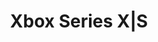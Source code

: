 ---
title: 'Xbox Series X|S'
company: microsoft
logo: '<path d="M19.9142092,25.9715243 L19.9374737,25.9768751 L19.9374737,25.9768751 L19.9770233,26.0029313 L19.9770233,26.0029313 L20.394495,26.3258107 L20.394495,26.3258107 L20.8241314,26.6687703 L20.8241314,26.6687703 L21.2646531,27.0307383 L21.2646531,27.0307383 L21.7147806,27.4106429 L21.7147806,27.4106429 L22.1732346,27.8074121 L22.1732346,27.8074121 L22.6387355,28.2199741 L22.6387355,28.2199741 L23.3474012,28.8660839 L23.3474012,28.8660839 L23.824922,29.3134384 L23.824922,29.3134384 L24.3050118,29.7728342 L24.3050118,29.7728342 L24.786391,30.2431994 L24.786391,30.2431994 L25.508079,30.96697 L25.508079,30.96697 L25.9870845,31.4600692 L25.9870845,31.4600692 L26.6992145,32.2129164 L26.6992145,32.2129164 L27.1678498,32.7220504 L27.1678498,32.7220504 L27.6300979,33.2357226 L27.6300979,33.2357226 L28.0846795,33.752861 L28.0846795,33.752861 L28.5303152,34.2723939 C28.6037712,34.3591227 28.6768012,34.4459066 28.7493784,34.5327233 L29.1791962,35.0538381 L29.1791962,35.0538381 L29.5968693,35.5746676 L29.5968693,35.5746676 L30.0011185,36.0941399 L30.0011185,36.0941399 L30.3906642,36.6111833 L30.3906642,36.6111833 L30.764227,37.1247259 L30.764227,37.1247259 L31.1205275,37.6336957 L31.1205275,37.6336957 L31.4582863,38.1370209 L31.4582863,38.1370209 L31.7762239,38.6336296 L31.7762239,38.6336296 L32.0730608,39.12245 C33.5023617,41.5452947 34.0924102,43.6358817 33.1235237,44.7912844 L33.0235057,44.9036851 L33.0193181,44.9036851 C29.3947068,48.085139 24.7349172,49.8366543 19.9121154,49.8304353 C15.2394964,49.8360222 10.7199013,48.1925262 7.14572863,45.1977141 L6.80281893,44.9036851 C5.69565475,43.774885 6.27763886,41.6260562 7.75488396,39.12245 L8.0517683,38.6336296 L8.0517683,38.6336296 L8.36973174,38.1370209 L8.36973174,38.1370209 L8.70749515,37.6336957 L8.70749515,37.6336957 L9.06377941,37.1247259 L9.06377941,37.1247259 L9.43730537,36.6111833 L9.43730537,36.6111833 L9.82679392,36.0941399 L9.82679392,36.0941399 L10.2309659,35.5746676 L10.2309659,35.5746676 L10.6485422,35.0538381 L10.6485422,35.0538381 L11.0782437,34.5327233 L11.0782437,34.5327233 L11.5187913,34.0123952 L11.5187913,34.0123952 L11.9689058,33.4939255 L11.9689058,33.4939255 L12.4273081,32.9783862 L12.4273081,32.9783862 L12.892719,32.4668492 L12.892719,32.4668492 L13.3638595,31.9603862 L13.3638595,31.9603862 L14.078515,31.2125504 L14.078515,31.2125504 L14.5583831,30.7234621 L14.5583831,30.7234621 L15.0395037,30.2431994 L15.0395037,30.2431994 L15.5205979,29.7728342 L15.5205979,29.7728342 L16.0003863,29.3134384 L16.0003863,29.3134384 L16.4775899,28.8660839 L16.4775899,28.8660839 L16.9509296,28.4318425 L16.9509296,28.4318425 L17.4191262,28.011786 L17.4191262,28.011786 L17.8809006,27.6069864 L17.8809006,27.6069864 L18.3349736,27.2185156 L18.3349736,27.2185156 L18.998845,26.6687703 L18.998845,26.6687703 L19.4280685,26.3258107 L19.4280685,26.3258107 L19.8451137,26.0029313 C19.8618641,25.9903685 19.8890836,25.9715243 19.9142092,25.9715243 Z M192.576942,28.5311321 C194.87647,29.1207547 196.527414,29.8283019 197.647697,30.8306604 C198.944866,32.0099057 199.652414,33.7198113 199.416565,35.429717 C199.534489,37.5523585 198.591093,39.5570755 196.881187,40.8542453 C195.171282,42.1514151 192.812791,42.8 189.746753,42.8 C186.503829,42.8 183.968451,42.0924528 182.199583,40.6183962 C181.518242,40.0418763 180.930075,39.3721815 180.476494,38.5679006 L180.312791,38.2599057 L182.848168,34.8400943 L182.994777,35.1081151 C184.608471,38.0027628 186.271587,39.1362245 189.615017,39.2003947 L189.92364,39.2033019 L190.189765,39.221416 C191.345954,39.2691832 192.534826,38.9211253 193.520338,38.3188679 C194.34581,37.7292453 194.817508,36.7268868 194.758546,35.7245283 C194.817508,34.8400943 194.404772,34.0146226 193.697225,33.5429245 C192.678786,32.8460978 191.562888,32.3441876 190.393832,32.0814932 L190.041565,32.0099057 L192.576942,28.5311321 Z M100.58632,17.7324121 C107.290675,17.7324121 111.968229,22.8643216 111.968229,30.2135678 C111.968229,37.5732831 107.290675,42.701005 100.58632,42.701005 C93.8756832,42.701005 89.185566,37.5732831 89.185566,30.2135678 C89.185566,22.8643216 93.8756832,17.7324121 100.58632,17.7324121 Z M176.067508,18.3306604 L176.067508,42.2693396 L175.006187,42.2693396 L175.006187,18.3306604 L176.067508,18.3306604 Z M154.605244,33.3660377 L157.199583,36.9037736 L153.308074,42.2693396 L148.119395,42.2693396 L154.605244,33.3660377 Z M154.015621,18.3306604 L171.527414,42.2693396 L166.338734,42.2693396 L148.826942,18.3306604 L154.015621,18.3306604 Z M145.289206,39.0264151 C145.64298,39.0264151 145.937791,39.1443396 146.17364,39.4391509 C146.586376,40.1466981 146.586376,41.0900943 146.114678,41.7976415 C145.90831,42.0556014 145.611656,42.1781324 145.264216,42.2047345 L145.112319,42.2103774 L145.112319,41.5028302 L145.213054,41.4990484 C145.413147,41.4835772 145.600864,41.4185984 145.701942,41.2669811 C145.819866,41.0311321 145.878829,40.795283 145.878829,40.559434 C145.937791,40.3235849 145.878829,40.1466981 145.760904,39.9698113 C145.64298,39.8518868 145.525055,39.7929245 145.348168,39.7929245 C145.230244,39.7929245 145.053357,39.8518868 144.994395,39.9698113 C144.905951,40.1466981 144.850674,40.2904186 144.803689,40.4507223 L144.758546,40.6183962 L144.699583,40.9721698 C144.640621,41.3259434 144.522697,41.6207547 144.286848,41.915566 C144.109961,42.0924528 143.815149,42.2103774 143.520338,42.2103774 C143.166565,42.2693396 142.871753,42.0924528 142.694866,41.8566038 C142.459017,41.5617925 142.400055,41.1490566 142.400055,40.795283 C142.400055,40.3825472 142.51798,39.9698113 142.753829,39.6160377 C142.960197,39.4096698 143.256851,39.2484449 143.56479,39.2113631 L143.697225,39.2033019 L143.697225,39.9108491 L143.591565,39.9240566 C143.451942,39.9580189 143.319866,40.0523585 143.225527,40.1466981 C143.107602,40.3235849 143.04864,40.559434 143.04864,40.795283 C143.04864,40.9721698 143.04864,41.1490566 143.166565,41.3259434 C143.225527,41.4438679 143.402414,41.5028302 143.520338,41.5028302 C143.638263,41.5028302 143.815149,41.4438679 143.874112,41.3259434 C143.968451,41.184434 144.025055,41.0429245 144.074112,40.8712264 L144.109961,40.7363208 L144.168923,40.3825472 C144.227885,40.0287736 144.34581,39.675 144.581659,39.3801887 C144.758546,39.1443396 145.053357,39.0264151 145.289206,39.0264151 Z M113.452735,18.2830821 L120.280625,27.5607203 L127.108514,18.2830821 L130.247124,18.2830821 L121.874008,29.6566164 L131.051144,42.1733668 L127.912534,42.1733668 L120.280625,31.8153266 L112.65709,42.1733668 L109.516387,42.1733668 L118.691429,29.6587102 L110.312032,18.2830821 L113.452735,18.2830821 Z M79.4451975,18.2809883 C83.9759156,18.2809883 85.8795267,20.2477975 86.6683792,22.0874752 L86.7811502,22.3692172 C86.8159448,22.4626086 86.8480118,22.5553832 86.877555,22.6472587 L86.9588175,22.9199055 C86.9835173,23.0097003 87.0058972,23.0983137 87.0261614,23.1854631 L87.0808105,23.4422371 L87.0808105,23.4422371 L87.1239886,23.6885332 L87.1239886,23.6885332 L87.1569194,23.922657 L87.1569194,23.922657 L87.1808267,24.142914 L87.1808267,24.142914 L87.2024456,24.4435931 L87.2024456,24.4435931 L87.2091482,24.6217705 L87.2091482,24.6217705 L87.2111104,24.7801508 L87.2111104,24.7801508 C87.2128695,26.783705 86.1076886,28.6243305 84.3384136,29.5644891 C84.9042243,29.8223522 85.4313466,30.1577938 85.9045777,30.561139 C87.257174,31.7190117 87.966973,33.3165829 87.966973,35.1968174 C87.966973,39.5037688 84.7027352,42.171273 79.4472913,42.171273 L69.7446112,42.1691792 L69.7446112,30.9778057 L64.7802059,30.9778057 L65.1450182,30.4530465 L65.1450182,30.4530465 L65.6258403,29.7822446 L65.6258403,29.7822446 L66.1172622,29.1098723 L66.1172622,29.1098723 L66.5138742,28.580402 L66.5138742,28.580402 L69.7446112,28.580402 L69.7446112,18.2809883 L79.4451975,18.2809883 Z M50.8417636,18.2830821 L57.6654655,27.5628141 L64.4954487,18.2830821 L67.6361523,18.2830821 L59.2567553,29.6566164 L68.4422662,42.1691792 L65.2994688,42.1691792 L57.6696531,31.8153266 L50.0461188,42.1691792 L46.9012276,42.1691792 L56.0846447,29.6566164 L47.7094353,18.2830821 L50.8417636,18.2830821 Z M14.1610734,20.6634555 L14.4431037,20.9422111 C14.4619479,20.9589615 14.4807921,20.9798995 14.4807921,21.0071189 C14.4807921,21.0301508 14.4640417,21.048995 14.4514789,21.0657454 L14.0710877,21.5244049 L14.0710877,21.5244049 L13.6716717,22.0182781 L13.6716717,22.0182781 L13.255508,22.5450418 L13.255508,22.5450418 L12.8248736,23.102373 L12.8248736,23.102373 L12.3820455,23.6879483 L12.3820455,23.6879483 L11.6999211,24.6141876 L11.6999211,24.6141876 L11.2365707,25.26021 L11.2365707,25.26021 L10.7689962,25.9263457 L10.7689962,25.9263457 L10.2994746,26.6102715 L10.2994746,26.6102715 L9.83028289,27.3096644 L9.83028289,27.3096644 L9.36369812,28.0222013 L9.36369812,28.0222013 L8.90199731,28.7455589 L8.90199731,28.7455589 L8.44745747,29.4774142 C8.29739069,29.7225241 8.14889691,29.9686631 8.00235563,30.2154439 L7.5689688,30.9573251 C5.15060371,35.1678427 3.40618833,39.4519714 4.20022261,41.9074539 C4.21487923,41.9451424 4.21278543,41.9891122 4.17719079,42.0100503 C4.13950235,42.0288945 4.0976263,42.0100503 4.07040687,41.9765494 C1.42465369,38.5124474 -0.00589445616,34.2730504 1.82552055e-05,29.9141541 C-0.00631157385,24.7357438 2.01098308,19.7660857 5.61098464,16.059944 L5.93711792,15.7355379 L5.93711792,15.7355379 L5.98892899,15.7066111 L5.98892899,15.7066111 L6.0548125,15.6787264 L6.0548125,15.6787264 L6.14542842,15.6504655 L6.14542842,15.6504655 L6.2202761,15.6336066 L6.2202761,15.6336066 L6.30716126,15.6198665 L6.30716126,15.6198665 L6.46097387,15.6077876 L6.46097387,15.6077876 L6.57978195,15.6077876 L6.57978195,15.6077876 L6.71209089,15.6153148 L6.71209089,15.6153148 L6.85831883,15.6318759 L6.85831883,15.6318759 L7.01888387,15.6587853 L7.01888387,15.6587853 L7.19420413,15.6973575 L7.19420413,15.6973575 L7.38469773,15.7489068 L7.38469773,15.7489068 L7.59078277,15.8147477 L7.59078277,15.8147477 L7.81287739,15.8961947 L7.81287739,15.8961947 L8.05139968,15.9945622 L8.05139968,15.9945622 L8.30676777,16.1111646 C8.35075617,16.1321909 8.39546389,16.1540318 8.44089966,16.1767147 L8.72232041,16.323134 L8.72232041,16.323134 L9.02163226,16.4910744 C9.12443118,16.5507875 9.23028163,16.6143064 9.33925331,16.6818503 L9.67560168,16.8967761 L9.67560168,16.8967761 L10.0310955,17.1371662 L10.0310955,17.1371662 L10.4061528,17.4043351 L10.4061528,17.4043351 L10.8011919,17.6995973 L10.8011919,17.6995973 L11.2166307,18.0242671 C11.3585567,18.1375377 11.5039524,18.2559286 11.6528874,18.379659 L12.1103801,18.7670874 L12.1103801,18.7670874 L12.5895269,19.1878669 L12.5895269,19.1878669 L13.090746,19.6433117 L13.090746,19.6433117 L13.6144555,20.1347364 L13.6144555,20.1347364 L14.1610734,20.6634555 L14.1610734,20.6634555 Z M33.7140807,15.657588 L33.7714854,15.6767868 C33.8175852,15.6939543 33.8507143,15.7108728 33.8722066,15.7233784 L33.9000183,15.741 L33.8930183,15.733 L33.9049965,15.7432998 C37.7001389,19.4823543 39.8338414,24.5879994 39.8263096,29.9141541 C39.8322189,34.2730504 38.4016708,38.5124474 35.7559177,41.9765494 C35.7307921,42.0100503 35.6868223,42.0288945 35.6491338,42.0100503 C35.615633,41.9891122 35.6135392,41.9451424 35.626102,41.9074539 C36.3967823,39.5241915 34.7777567,35.4161096 32.4724317,31.3244258 L32.0460984,30.5810516 L32.0460984,30.5810516 L31.6069151,29.8403645 C31.4586319,29.594175 31.3085862,29.348821 31.1571573,29.1046901 L30.6990999,28.3763542 L30.6990999,28.3763542 L30.2350182,27.6576825 C30.1572957,27.5388384 30.0794169,27.4204939 30.0014293,27.3026975 L29.5325772,26.6028827 L29.5325772,26.6028827 L29.0633887,25.9185463 L29.0633887,25.9185463 L28.5961392,25.2520139 L28.5961392,25.2520139 L28.1331037,24.6056114 L28.1331037,24.6056114 L27.6765574,23.9816643 L27.6765574,23.9816643 L27.2287756,23.3824984 L27.2287756,23.3824984 L26.7920334,22.8104394 L26.7920334,22.8104394 L26.368606,22.2678129 L26.368606,22.2678129 L25.9607687,21.7569446 L25.9607687,21.7569446 L25.3832209,21.0552764 L25.3832209,21.0552764 C25.3685643,21.038526 25.3539077,21.0196817 25.3539077,20.9987437 C25.3539077,20.9792016 25.3613523,20.9633817 25.3725193,20.9500434 L25.3915961,20.931742 C25.5784099,20.7458559 25.7614216,20.5663023 25.9406982,20.3928724 L26.4673892,19.8907455 L26.4673892,19.8907455 L26.97207,19.4241096 C27.0543716,19.349225 27.1357728,19.275767 27.216282,19.2037096 L27.6886994,18.7879634 L27.6886994,18.7879634 L28.1401091,18.404579 L28.1401091,18.404579 L28.570912,18.0523049 L28.570912,18.0523049 L28.981509,17.7298893 L28.981509,17.7298893 L29.3723011,17.4360805 L29.3723011,17.4360805 L29.7436893,17.169627 L29.7436893,17.169627 L30.0960744,16.929277 L30.0960744,16.929277 L30.4298575,16.7137789 C30.4839601,16.679864 30.5373043,16.6469325 30.5898985,16.6149582 L30.8965302,16.434391 L30.8965302,16.434391 L31.1855623,16.2755466 C31.2322899,16.2508132 31.278301,16.2269328 31.3236037,16.2038793 L31.586988,16.0752721 L31.586988,16.0752721 L31.833775,15.9652584 L31.833775,15.9652584 L32.0643656,15.8725867 L32.0643656,15.8725867 L32.2791607,15.7960052 C32.3136659,15.7845129 32.3475296,15.7736389 32.3807603,15.7633571 L32.5726141,15.7085641 L32.5726141,15.7085641 L32.7496749,15.6667321 L32.7496749,15.6667321 L32.9123435,15.6366095 L32.9123435,15.6366095 L33.061021,15.6169447 L33.061021,15.6169447 L33.1961083,15.606486 L33.1961083,15.606486 L33.3180063,15.6039817 L33.3180063,15.6039817 L33.4770005,15.6124017 L33.4770005,15.6124017 L33.6085743,15.6316786 L33.6085743,15.6316786 L33.7140807,15.657588 L33.7140807,15.657588 Z M100.58632,20.2554439 C95.4732544,20.2554439 91.8907586,24.3509213 91.8907586,30.2135678 C91.8907586,36.0762144 95.4732544,40.1737856 100.58632,40.1737856 C105.69101,40.1737856 109.252568,36.0762144 109.252568,30.2135678 C109.252568,24.3509213 105.69101,20.2554439 100.58632,20.2554439 Z M79.4451975,30.9840871 L72.4246782,30.9840871 L72.4246782,39.6796482 L79.4451975,39.6796482 C79.5381267,39.6796482 79.6337326,39.678579 79.7316192,39.6762277 L80.0317247,39.6651144 L80.0317247,39.6651144 L80.3431377,39.6450304 L80.3431377,39.6450304 L80.6634816,39.6146981 C80.7174845,39.6087177 80.7717605,39.602257 80.82626,39.5952894 L81.1555444,39.5471886 C81.2107403,39.5380871 81.2660608,39.5284254 81.3214563,39.518177 L81.6543341,39.4494328 C83.4857592,39.0302719 85.2910936,37.9141719 85.2910936,35.1444724 C85.2910936,32.4975255 83.3895015,31.4571177 81.29725,31.1209275 L80.9263983,31.0687264 C80.8643759,31.0611834 80.8022756,31.0542036 80.740141,31.0477642 L80.3672695,31.0154275 C80.180976,31.0023174 79.995157,30.9936569 79.8109878,30.9888261 L79.4451975,30.9840871 L79.4451975,30.9840871 Z M143.225527,34.7221698 L143.225527,36.8448113 L144.168923,36.8448113 L144.168923,34.8990566 L144.817508,34.8990566 L144.817508,36.8448113 L145.819866,36.8448113 L145.819866,34.7221698 L146.468451,34.7221698 L146.468451,37.6113208 L142.576942,37.6113208 L142.576942,34.7221698 L143.225527,34.7221698 Z M146.468451,29.8872642 L146.468451,30.6537736 C146.350527,30.7127358 146.17364,30.7716981 145.996753,30.7716981 L145.584017,30.7716981 C145.407131,30.7716981 145.230244,30.8306604 145.112319,30.9485849 C144.994395,31.0665094 144.935432,31.2433962 144.994395,31.420283 L144.994395,32.3636792 L146.527414,32.3636792 L146.527414,33.1301887 L142.576942,33.1301887 L142.576942,31.184434 C142.576942,30.9485849 142.635904,30.6537736 142.812791,30.4179245 L142.753829,30.4768868 C142.753829,30.4179245 142.812791,30.3589623 142.871753,30.3589623 C143.04864,30.1231132 143.343451,30.0051887 143.697225,30.0051887 C144.109961,30.0051887 144.522697,30.2410377 144.640621,30.6537736 C144.699583,30.4768868 144.817508,30.3589623 144.935432,30.2410377 C145.112319,30.1231132 145.289206,30.1231132 145.466093,30.1231132 L146.055715,30.0641509 L146.126942,30.034434 L146.126942,30.034434 L146.280715,29.9834906 C146.336376,29.9627358 146.397697,29.934434 146.468451,29.8872642 Z M143.756187,30.7716981 C143.5793,30.7716981 143.461376,30.8306604 143.343451,30.9485849 C143.225527,31.0665094 143.166565,31.2433962 143.225527,31.420283 L143.225527,32.3636792 L144.404772,32.3636792 L144.404772,31.3613208 C144.404772,31.184434 144.34581,31.0075472 144.227885,30.8896226 C144.050999,30.7716981 143.933074,30.7127358 143.756187,30.7716981 Z M189.039206,17.8 C192.223168,17.8 194.640621,18.4485849 196.232602,19.6867925 C196.737993,20.0911051 197.156746,20.5820562 197.52599,21.122515 L197.706659,21.3966981 L195.348168,24.6396226 L195.289972,24.5663823 L195.289972,24.5663823 L194.744136,23.8385079 L194.744136,23.8385079 L194.57545,23.6296746 L194.57545,23.6296746 L194.38954,23.4155789 C193.543482,22.4803895 192.151237,21.4742022 189.419374,21.4009526 L189.098168,21.3966981 L188.8182,21.3881336 C187.7924,21.3795008 186.778986,21.6227201 185.914206,22.1632075 C185.206659,22.6349057 184.734961,23.4603774 184.793923,24.3448113 C184.734961,25.2292453 185.088734,26.054717 185.796282,26.5853774 C186.415385,26.9981132 187.079632,27.3205631 187.789022,27.5132269 L188.09581,27.5877358 L185.619395,31.0075472 C181.963734,29.8872642 180.135904,27.8235849 180.135904,24.5806604 C180.076942,22.6349057 180.961376,20.8070755 182.494395,19.6278302 C184.086376,18.3896226 186.26798,17.8 189.039206,17.8 Z M79.5818115,20.7755046 L72.426772,20.7747069 L72.426772,28.580402 L79.4472913,28.580402 C82.6759345,28.580402 84.5289496,27.0833333 84.5289496,24.5707705 C84.5289496,22.1752172 82.8748344,21.2607499 81.2400291,20.936915 L80.9243056,20.8813734 C80.871875,20.873266 80.8195769,20.8657134 80.7674673,20.8586857 L80.4575227,20.8225797 C80.4063923,20.8175322 80.3555629,20.8129498 80.3050905,20.8088027 L80.0069914,20.7889041 L80.0069914,20.7889041 L79.5818115,20.7755046 L79.5818115,20.7755046 Z M146.468451,27.5877358 L146.468451,28.3542453 L142.576942,28.3542453 L142.576942,27.5877358 L146.468451,27.5877358 Z M170.760904,18.3306604 L164.982602,26.290566 L162.388263,22.7528302 L165.572225,18.3306604 L170.760904,18.3306604 Z M143.225527,22.929717 L143.225527,25.0523585 L144.168923,25.0523585 L144.168923,23.1066038 L144.817508,23.1066038 L144.817508,25.0523585 L145.819866,25.0523585 L145.819866,22.929717 L146.468451,22.929717 L146.468451,25.8188679 L142.576942,25.8188679 L142.576942,22.929717 L143.225527,22.929717 Z M145.348168,18.2127358 C145.701942,18.2127358 145.996753,18.3306604 146.232602,18.6254717 C146.645338,19.3919811 146.645338,20.2764151 146.17364,20.9839623 C145.963996,21.2460168 145.61459,21.4148963 145.291066,21.4077788 L145.171282,21.3966981 L145.171282,20.6891509 C145.407131,20.6891509 145.64298,20.6301887 145.760904,20.4533019 C145.878829,20.2174528 145.937791,19.9816038 145.937791,19.7457547 C145.937791,19.5688679 145.878829,19.3330189 145.819866,19.1561321 C145.701942,19.0382075 145.584017,18.920283 145.407131,18.9792453 C145.289206,18.9792453 145.112319,19.0382075 145.053357,19.1561321 C144.982602,19.2622642 144.933074,19.3896226 144.892036,19.5254717 L144.817508,19.804717 L144.817508,19.804717 L144.758546,20.1584906 C144.699583,20.5122642 144.581659,20.8070755 144.34581,21.1018868 C144.168923,21.3377358 143.874112,21.3966981 143.5793,21.3966981 C143.284489,21.3966981 142.989678,21.2787736 142.753829,21.0429245 C142.576942,20.6301887 142.459017,20.2764151 142.459017,19.8636792 C142.459017,19.4509434 142.51798,19.0382075 142.812791,18.684434 C143.019159,18.4264741 143.315813,18.3039431 143.623752,18.277341 L143.756187,18.2716981 L143.756187,18.9792453 C143.520338,19.0382075 143.343451,19.0971698 143.225527,19.2740566 C143.107602,19.4509434 143.04864,19.6867925 143.107602,19.8636792 C143.107602,20.040566 143.166565,20.2174528 143.225527,20.3943396 C143.284489,20.5122642 143.461376,20.5712264 143.5793,20.5712264 C143.697225,20.5712264 143.874112,20.5122642 143.933074,20.3943396 C144.050999,20.2174528 144.109961,20.040566 144.168923,19.804717 L144.227885,19.4509434 C144.227885,19.198248 144.318134,18.9756353 144.434167,18.7616178 L144.581659,18.5075472 L144.581659,18.5075472 C144.817508,18.2716981 145.053357,18.1537736 145.348168,18.2127358 Z M19.9142092,10 C23.9322159,10 27.2383298,11.10134 30.286906,12.9145729 C30.3245945,12.9334171 30.3350635,12.9752931 30.3204069,13.0129816 C30.3057502,13.0485762 30.2638742,13.0569514 30.224092,13.0464824 C28.7294162,12.7233532 26.9331509,13.0263842 25.261686,13.5379747 L24.7385007,13.7059752 L24.7385007,13.7059752 L24.2265964,13.8849188 L24.2265964,13.8849188 L23.7289569,14.071883 L23.7289569,14.071883 L23.2485661,14.2639454 C23.1701041,14.2962183 23.0924852,14.3285819 23.0157715,14.3609752 L22.5668486,14.5552054 L22.5668486,14.5552054 L22.1426343,14.7472278 L22.1426343,14.7472278 L21.5591687,15.0247288 L21.5591687,15.0247288 L21.0480819,15.2808238 L21.0480819,15.2808238 L20.4966281,15.5719377 L20.4966281,15.5719377 L19.9560853,15.8773032 C19.9435224,15.8856784 19.9309596,15.8940536 19.9142092,15.8940536 L19.8898688,15.8888191 L19.8898688,15.8888191 L19.3623813,15.5946176 L19.3623813,15.5946176 L18.8643048,15.3311985 L18.8643048,15.3311985 L18.4831907,15.1375684 L18.4831907,15.1375684 L18.0670189,14.9335444 L18.0670189,14.9335444 L17.6193831,14.7225724 L17.6193831,14.7225724 L17.1438771,14.5080983 C16.9811293,14.4364062 16.8143355,14.3647046 16.6440945,14.293568 L16.1236292,14.0824273 C14.0051944,13.2492381 11.476624,12.5801001 9.57291943,13.0674204 C9.53523099,13.0757956 9.49335494,13.0695142 9.47660452,13.0318258 C9.46183662,12.9952536 9.47609065,12.9533824 9.51010536,12.9334171 C12.5586816,11.10134 15.9066715,10 19.9142092,10 Z" />'
disc: true
cartridge: false
color: gray-800
order: 20
---